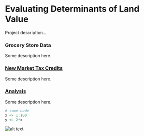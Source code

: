 # Evaluating Determinants of Land Value

Project description...



### Grocery Store Data  

Some description here.


### [New Market Tax Credits](Compile-Datasets.html)  

Some description here.

### [Analysis](Compile-Datasets.html)  

Some description here.

```R
# some code
x <- 1:100
y <- 2*x
```

![alt text](http://rffg.org/wp-content/uploads/2013/08/color_maxwell-300x206.png)
